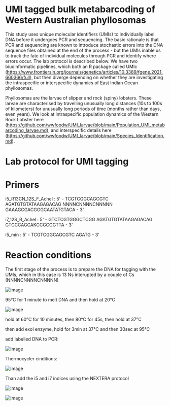 # UMI tagged bulk metabarcoding of Western Australian phyllosomas

This study uses unique molecular identifiers (UMIs) to individually label DNA before it undergoes PCR and sequencing. The basic rationale is that PCR and sequencing are known to introduce stochastic errors into the DNA sequence files obtained at the end of the process - but the UMIs inable us to track the fate of individual molecules through PCR and identify where errors occur. The lab protocol is described below. We have two biuoinformatic pipelines, which both an R package called UMIc (https://www.frontiersin.org/journals/genetics/articles/10.3389/fgene.2021.660366/full), but then diverge depending on whether they are investigating the intraspecific or interspecific dynamics of East Indian Ocean phyllosomas. 

Phyllosomas are the larvae of slipper and rock (spiny) lobsters. These larvae are characterised by travelling unusually long distances (10s to 100s of kilometers) for unusually long periods of time (months rather than days, even years). We look at intraspecific population dynamics of the Western Rock Lobster here (https://github.com/wwfoodw/UMI_larvae/blob/main/Population_UMI_metabarcoding_larvae.md), and interspecific details here (https://github.com/wwfoodw/UMI_larvae/blob/main/Species_Identification.md). 

# Lab protocol for UMI tagging

# Primers

i5_R13CN_12S_F_Achel :  5' - TCGTCGGCAGCGTC AGATGTGTATAAGAGACAG NNNNCNNNNCNNNNN GAAAGCGACGGGCAATATGTACA - 3'

i7_12S_R_Achel :        5' - GTCTCGTGGGCTCGG AGATGTGTATAAGAGACAG GTGCCAGCAKCCGCGGTTA - 3'

i5_min :                5' - TCGTCGGCAGCGTC AGATG - 3'

# Reaction conditions

The first stage of the process is to prepare the DNA for tagging with the UMIs, which in this case is 13 Ns interupted by a couple of Cs (NNNNCNNNNCNNNNN)
     
![image](https://github.com/user-attachments/assets/14258eb9-da21-48d1-98ca-beb7b434b74d)

95°C for 1 minute to melt DNA and then hold at 20°C
     
![image](https://github.com/user-attachments/assets/b814dcb2-1133-4a28-9727-0a5a0543240f)

hold at 60°C for 10 minutes, then 80°C for 45s, then hold at 37°C

then add exoI enzyme, hold for 3min at 37°C and then 30sec at 95°C

add labelled DNA to PCR:

![image](https://github.com/user-attachments/assets/4cf3e6bd-5544-4b78-a97a-0cd269b12415)

Thermocycler cinditions:

![image](https://github.com/user-attachments/assets/3ffb8a70-91e6-4a70-a913-1e9156c2e3b5)

Than add the i5 and i7 indices using the NEXTERA protocol
     
![image](https://github.com/user-attachments/assets/273181ad-e8fb-422d-9b28-aa369ba9cbfc)


![image](https://github.com/user-attachments/assets/0d76ce4c-8370-4960-8b74-1be8d26d4c17)
